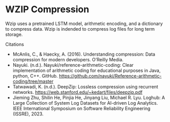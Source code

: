 # WZIP Compression

Wzip uses a pretrained LSTM model, arithmetic encoding, and a dictionary to compress data. Wzip is indended to compress log files for long term storage.

Citations
- McAnlis, C., & Haecky, A. (2016). Understanding compression: Data compression for modern developers. O’Reilly Media. 
- Nayuki. (n.d.). Nayuki/reference-arithmetic-coding: Clear implementation of arithmetic coding for educational purposes in Java, python, C++. GitHub. https://github.com/nayuki/Reference-arithmetic-coding/tree/master 
- Tatwawadi, K. (n.d.). DeepZip: Lossless compression using recurrent networks. https://web.stanford.edu/~kedart/files/deepzip.pdf 
- Jieming Zhu, Shilin He, Pinjia He, Jinyang Liu, Michael R. Lyu. Loghub: A Large Collection of System Log Datasets for AI-driven Log Analytics. IEEE International Symposium on Software Reliability Engineering (ISSRE), 2023.
